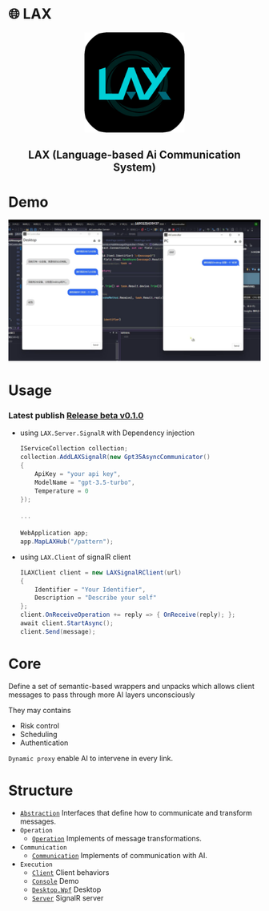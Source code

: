 # :globe_with_meridians: LAX

<div align="center">
  <img src="./doc/LAX_round.png" width="200"/>
  <h2>LAX (Language-based Ai Communication System)<h2>
</div>

# Demo
![](./doc/Example.png)

# Usage
### Latest publish [Release beta v0.1.0](https://github.com/feast107/LAX/releases/tag/beta)

+ using `LAX.Server.SignalR` with Dependency injection
  ``` csharp
  IServiceCollection collection;
  collection.AddLAXSignalR(new Gpt35AsyncCommunicator()
  {
      ApiKey = "your api key",
      ModelName = "gpt-3.5-turbo",
      Temperature = 0
  });

  ...

  WebApplication app;
  app.MapLAXHub("/pattern");
  ```
+ using `LAX.Client` of signalR client
  ``` csharp
  ILAXClient client = new LAXSignalRClient(url)
  {
      Identifier = "Your Identifier",
      Description = "Describe your self"
  };
  client.OnReceiveOperation += reply => { OnReceive(reply); };
  await client.StartAsync();
  client.Send(message);
  ```

# Core
Define a set of semantic-based wrappers and unpacks which allows client messages to pass through more AI layers unconsciously

They may contains
+ Risk control
+ Scheduling
+ Authentication

`Dynamic proxy` enable AI to intervene in every link.

# Structure
+ [`Abstraction`](./LAX/LAX.Abstraction/) Interfaces that define how to communicate and transform messages.
+ `Operation`
  + [`Operation`](./LAX/LAX.Operation/) Implements of message transformations.
+ `Communication`
  + [`Communication`](./LAX/LAX.Communication/) Implements of communication with AI.
+ `Execution`
  + [`Client`](./LAX/LAX.Client/) Client behaviors
  + [`Console`](./LAX/LAX.Console/) Demo
  + [`Desktop.Wpf`](./LAX/LAX.Desktop.Wpf/) Desktop
  + [`Server`](./LAX/LAX.Server/) SignalR server